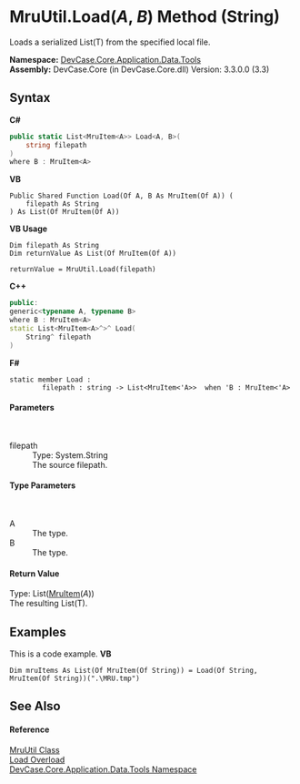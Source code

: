 # MruUtil.Load(*A*, *B*) Method (String)
 

Loads a serialized List(T) from the specified local file.

**Namespace:**&nbsp;<a href="N_DevCase_Core_Application_Data_Tools">DevCase.Core.Application.Data.Tools</a><br />**Assembly:**&nbsp;DevCase.Core (in DevCase.Core.dll) Version: 3.3.0.0 (3.3)

## Syntax

**C#**<br />
``` C#
public static List<MruItem<A>> Load<A, B>(
	string filepath
)
where B : MruItem<A>

```

**VB**<br />
``` VB
Public Shared Function Load(Of A, B As MruItem(Of A)) ( 
	filepath As String
) As List(Of MruItem(Of A))
```

**VB Usage**<br />
``` VB Usage
Dim filepath As String
Dim returnValue As List(Of MruItem(Of A))

returnValue = MruUtil.Load(filepath)
```

**C++**<br />
``` C++
public:
generic<typename A, typename B>
where B : MruItem<A>
static List<MruItem<A>^>^ Load(
	String^ filepath
)
```

**F#**<br />
``` F#
static member Load : 
        filepath : string -> List<MruItem<'A>>  when 'B : MruItem<'A>

```


#### Parameters
&nbsp;<dl><dt>filepath</dt><dd>Type: System.String<br />The source filepath.</dd></dl>

#### Type Parameters
&nbsp;<dl><dt>A</dt><dd>The type.</dd><dt>B</dt><dd>The type.</dd></dl>

#### Return Value
Type: List(<a href="T_DevCase_Core_Application_Data_MruItem_1">MruItem</a>(*A*))<br />The resulting List(T).

## Examples
This is a code example. 
**VB**<br />
``` VB
Dim mruItems As List(Of MruItem(Of String)) = Load(Of String, MruItem(Of String))(".\MRU.tmp")
```


## See Also


#### Reference
<a href="T_DevCase_Core_Application_Data_Tools_MruUtil">MruUtil Class</a><br /><a href="Overload_DevCase_Core_Application_Data_Tools_MruUtil_Load">Load Overload</a><br /><a href="N_DevCase_Core_Application_Data_Tools">DevCase.Core.Application.Data.Tools Namespace</a><br />